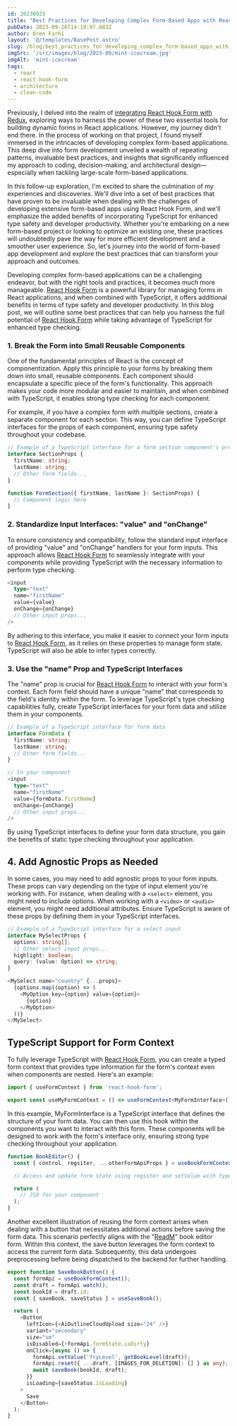 ```yaml
---
id: 20230923
title: "Best Practices for Developing Complex Form-Based Apps with React Hook Form and TypeScript Support"
pubDate: 2023-09-26T14:19:07.683Z
author: Oren Farhi
layout: '@/templates/BasePost.astro'
slug: /blog/best_practices_for_developing_complex_form-based_apps_with_react_hook_form_and_typescript_support/
imgSrc: '/src/images/blog/2023-09/mint-icecream.jpg'
imgAlt: 'mint-icecream'
tags:
  - react
  - react-hook-form
  - architecture
  - clean-code
---
```


Previously, I delved into the realm of [integrating React Hook Form with Redux], exploring ways to harness the power of these two essential tools for building dynamic forms in React applications. However, my journey didn't end there. In the process of working on that project, I found myself immersed in the intricacies of developing complex form-based applications. This deep dive into form development unveiled a wealth of repeating patterns, invaluable best practices, and insights that significantly influenced my approach to coding, decision-making, and architectural design—especially when tackling large-scale form-based applications.

In this follow-up exploration, I'm excited to share the culmination of my experiences and discoveries. We'll dive into a set of best practices that have proven to be invaluable when dealing with the challenges of developing extensive form-based apps using React Hook Form, and we'll emphasize the added benefits of incorporating TypeScript for enhanced type safety and developer productivity. Whether you're embarking on a new form-based project or looking to optimize an existing one, these practices will undoubtedly pave the way for more efficient development and a smoother user experience. So, let's journey into the world of form-based app development and explore the best practices that can transform your approach and outcomes.

Developing complex form-based applications can be a challenging endeavor, but with the right tools and practices, it becomes much more manageable. [React Hook Form] is a powerful library for managing forms in React applications, and when combined with TypeScript, it offers additional benefits in terms of type safety and developer productivity. In this blog post, we will outline some best practices that can help you harness the full potential of [React Hook Form] while taking advantage of TypeScript for enhanced type checking.

### 1. Break the Form into Small Reusable Components
One of the fundamental principles of React is the concept of componentization. Apply this principle to your forms by breaking them down into small, reusable components. Each component should encapsulate a specific piece of the form's functionality. This approach makes your code more modular and easier to maintain, and when combined with TypeScript, it enables strong type checking for each component.

For example, if you have a complex form with multiple sections, create a separate component for each section. This way, you can define TypeScript interfaces for the props of each component, ensuring type safety throughout your codebase.

```typescript
// Example of a TypeScript interface for a form section component's props
interface SectionProps {
  firstName: string;
  lastName: string;
  // Other form fields...
}

function FormSection({ firstName, lastName }: SectionProps) {
  // Component logic here
}
```

### 2. Standardize Input Interfaces: "value" and "onChange"
To ensure consistency and compatibility, follow the standard input interface of providing "value" and "onChange" handlers for your form inputs. This approach allows [React Hook Form] to seamlessly integrate with your components while providing TypeScript with the necessary information to perform type checking.


```typescript
<input
  type="text"
  name="firstName"
  value={value}
  onChange={onChange}
  // Other input props...
/>
```

By adhering to this interface, you make it easier to connect your form inputs to [React Hook Form], as it relies on these properties to manage form state. TypeScript will also be able to infer types correctly.

### 3. Use the "name" Prop and TypeScript Interfaces
The "name" prop is crucial for [React Hook Form] to interact with your form's context. Each form field should have a unique "name" that corresponds to the field's identity within the form. To leverage TypeScript's type checking capabilities fully, create TypeScript interfaces for your form data and utilize them in your components.

```typescript
// Example of a TypeScript interface for form data
interface FormData {
  firstName: string;
  lastName: string;
  // Other form fields...
}

// In your component
<input
  type="text"
  name="firstName"
  value={formData.firstName}
  onChange={onChange}
  // Other input props...
/>

```

By using TypeScript interfaces to define your form data structure, you gain the benefits of static type checking throughout your application.

## 4. Add Agnostic Props as Needed
In some cases, you may need to add agnostic props to your form inputs. These props can vary depending on the type of input element you're working with. For instance, when dealing with a `<select>` element, you might need to include options. When working with a `<video>` or `<audio>` element, you might need additional attributes. Ensure TypeScript is aware of these props by defining them in your TypeScript interfaces.

```typescript
// Example of a TypeScript interface for a select input
interface MySelectProps {
  options: string[];
  // Other select input props...
  highlight: boolean;
  query: (value: Option) => string;
}

<MySelect name="country" {...props}>
  {options.map((option) => (
    <MyOption key={option} value={option}>
      {option}
    </MyOption>
  ))}
</MySelect>
```

## TypeScript Support for Form Context

To fully leverage TypeScript with [React Hook Form], you can create a typed form context that provides type information for the form's context even when components are nested. Here's an example:

```typescript
import { useFormContext } from 'react-hook-form';

export const useMyFormContext = () => useFormContext<MyFormInterface>();
```

In this example, MyFormInterface is a TypeScript interface that defines the structure of your form data. You can then use this hook within the components you want to interact with this form. These components will be designed to work with the form's interface only, ensuring strong type checking throughout your application.

```typescript
function BookEditor() {
  const { control, regsiter, ...otherFormApiProps } = useBookFormContext();

  // Access and update form state using register and setValue with type safety

  return (
    // JSX for your component
  );
}
```

Another excellent illustration of reusing the form context arises when dealing with a button that necessitates additional actions before saving the form data. This scenario perfectly aligns with the "[ReadM]" book editor form. Within this context, the save button leverages the form context to access the current form data. Subsequently, this data undergoes preprocessing before being dispatched to the backend for further handling.

```typescript
export function SaveBookButton() {
  const formApi = useBookFormContext();
  const draft = formApi.watch();
  const bookId = draft.id;
  const { saveBook, saveStatus } = useSaveBook();

  return (
    <Button
      leftIcon={<AiOutlineCloudUpload size="24" />}
      variant="secondary"
      size="sm"
      isDisabled={!formApi.formState.isDirty}
      onClick={async () => {
        formApi.setValue('fryLevel', getBookLevel(draft));
        formApi.reset({ ...draft, [IMAGES_FOR_DELETION]: [] } as any);
        await saveBook(bookId, draft);
      }}
      isLoading={saveStatus.isLoading}
    >
      Save
    </Button>
  );
}
```

[readm]: https://readm.app
[react hook form]: https://react-hook-form.com/
[integrating React Hook Form with Redux]: https://orizens.com/blog/integrating-react-hook-form-and-redux-toolkit-rtk/
